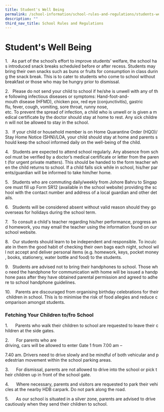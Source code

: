 ```yaml
---
title: Student's Well Being
permalink: /school-information/school-rules-and-regulations/students-well-being
description: ""
third_nav_title: School Rules and Regulations
---
```

# **Student's Well Being**

1.   As part of the school’s effort to improve students’ welfare, the school has introduced snack breaks scheduled before or after recess. Students may bring their own snacks such as buns or fruits for consumption in class during the snack break. This is to cater to students who come to school without breakfast or those who may be hungry prior to dismissal.

2.   Please do not send your child to school if he/she is unwell with any of the following infectious diseases or symptoms: Hand-foot-and-mouth disease (HFMD), chicken pox, red eye (conjunctivitis), gastric flu, fever, cough, vomiting, sore throat, runny nose, etc. To prevent the spread of infection, a child who is unwell or is given a medical certificate by the doctor should stay at home to rest. Any sick children will not be allowed to stay in the school.

3.   If your child or household member is on Home Quarantine Order (HQO)/Stay Home Notice (SHN)/LOA, your child should stay at home and parents should keep the school informed daily on the well-being of the child.

4.   Students are expected to attend school regularly. Any absence from school must be verified by a doctor’s medical certificate or letter from the parent (for urgent private matters). This should be handed to the form teacher when the child returns to school. If a child falls sick while in school, his/her parents/guardian will be informed to take him/her home.

5.   Students who are commuting daily/weekly from Johore Bahru to Singapore must fill up Form SR12 (available in the school website) providing the school with the contact number and address of a local guardian and other details.

6.   Students will be considered absent without valid reason should they go overseas for holidays during the school term.

7.   To consult a child's teacher regarding his/her performance, progress and homework, you may email the teacher using the information found on our school website.

8.   Our students should learn to be independent and responsible. To inculcate in them the good habit of checking their own bags each night, school will not accept and deliver personal items (e.g. homework, keys, pocket money, books, stationery, water bottle and food) to the students.

9.   Students are advised not to bring their handphones to school. Those who need the handphone for communication with home will be issued a handphone pass after they have obtained parental permission and agreed to adhere to school handphone guidelines.

10.    Parents are discouraged from organising birthday celebrations for their children in school. This is to minimise the risk of food allegies and reduce comparison amongst students.

### Fetching Your Children to/fro School

1.      Parents who walk their children to school are requested to leave their children at the side gates.

2.      For parents who are driving, cars will be allowed to enter Gate 1 from 7.00 am –

7.40 am. Drivers need to drive slowly and be mindful of both vehicular and pedestrian movement within the school parking areas.

3.      For dismissal, parents are not allowed to drive into the school or pick their children up in front of the school gate.

4.      Where necessary, parents and visitors are requested to park their vehicles at the nearby HDB carpark. Do not park along the road.

5.      As our school is situated in a silver zone, parents are advised to drive cautiously when they send their children to school.